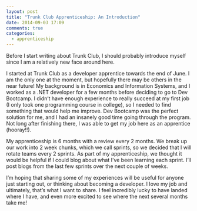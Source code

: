 ```yaml
---
layout: post
title: "Trunk Club Apprenticeship: An Introduction"
date: 2014-09-03 17:09
comments: true
categories: 
  - apprenticeship
---
```


Before I start writing about Trunk Club, I should probably introduce myself since I am a relatively new face around here.

I started at Trunk Club as a developer apprentice towards the end of June. I am the only one at the moment, but hopefully there may be others in the near future! My background is in Economics and Information Systems, and I worked as a .NET developer for a few months before deciding to go to Dev Bootcamp. I didn’t have enough experience to really succeed at my first job (I only took one programming course in college), so I needed to find something that would help me improve. Dev Bootcamp was the perfect solution for me, and I had an insanely good time going through the program. Not long after finishing there, I was able to get my job here as an apprentice (hooray!!).

My apprenticeship is 6 months with a review every 2 months. We break up our work into 2 week chunks, which we call sprints, so we decided that I will rotate teams every 2 sprints. As part of my apprenticeship, we thought it would be helpful if I could blog about what I’ve been learning each sprint. I’ll post blogs from the last few sprints over the next couple of weeks. 

I’m hoping that sharing some of my experiences will be useful for anyone just starting out, or thinking about becoming a developer. I love my job and ultimately, that’s what I want to share. I feel incredibly lucky to have landed where I have, and even more excited to see where the next several months take me!